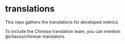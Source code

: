 # translations

This repo gathers the translations for developed metrics. 

To include the Chinese translation team, you can mention @chaoss/chinese-translators.
